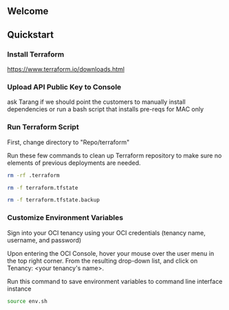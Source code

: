 ## Welcome

## Quickstart

### Install Terraform
https://www.terraform.io/downloads.html

### Upload API Public Key to Console

ask Tarang if we should point the customers to manually install dependencies or run a bash script that installs pre-reqs for MAC only

### Run Terraform Script

First, change directory to "Repo/terraform"

Run these few commands to clean up Terraform repository to make sure no elements of previous deployments are needed.
```sh
rm -rf .terraform
```
```sh
rm -f terraform.tfstate
```
```sh
rm -f terraform.tfstate.backup
```

### Customize Environment Variables
Sign into your OCI tenancy using your OCI credentials (tenancy name, username, and password)

Upon entering the OCI Console, hover your mouse over the user menu in the top right corner. From the resulting drop-down list, and click on Tenancy: <your tenancy's name>.

Run this command to save environment variables to command line interface instance 
```sh
source env.sh
```

